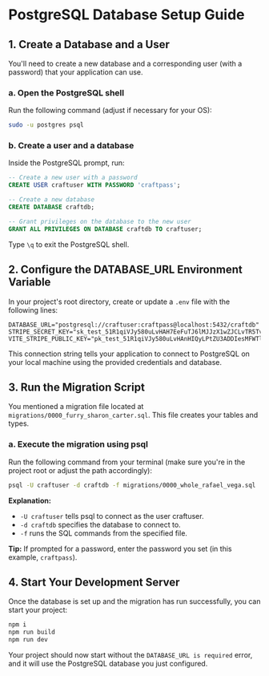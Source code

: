 # PostgreSQL Database Setup Guide

## 1. Create a Database and a User

You'll need to create a new database and a corresponding user (with a password) that your application can use.

### a. Open the PostgreSQL shell

Run the following command (adjust if necessary for your OS):

```bash
sudo -u postgres psql
```

### b. Create a user and a database

Inside the PostgreSQL prompt, run:

```sql
-- Create a new user with a password
CREATE USER craftuser WITH PASSWORD 'craftpass';

-- Create a new database
CREATE DATABASE craftdb;

-- Grant privileges on the database to the new user
GRANT ALL PRIVILEGES ON DATABASE craftdb TO craftuser;
```

Type `\q` to exit the PostgreSQL shell.

## 2. Configure the DATABASE_URL Environment Variable

In your project's root directory, create or update a `.env` file with the following lines:

```
DATABASE_URL="postgresql://craftuser:craftpass@localhost:5432/craftdb"
STRIPE_SECRET_KEY="sk_test_51R1qiVJy580uLvHAH7EeFuTJ6lMJJzX1wZJCLvTR5TvP0DpnwIu5DJh7NdW1a2YhPYQ6xXuyKDH9WePRe5E7WdRB00GoNjK0WE"
VITE_STRIPE_PUBLIC_KEY="pk_test_51R1qiVJy580uLvHAnHIQyLPtZU3ADDIesMFWTli9875iDbvqO5aBS8pt98S2KQxMpmkLJOK6rSbosIHYjXfYjdRe00XQfYVdD9"
```

This connection string tells your application to connect to PostgreSQL on your local machine using the provided credentials and database.

## 3. Run the Migration Script

You mentioned a migration file located at `migrations/0000_furry_sharon_carter.sql`. This file creates your tables and types.

### a. Execute the migration using psql

Run the following command from your terminal (make sure you're in the project root or adjust the path accordingly):

```bash
psql -U craftuser -d craftdb -f migrations/0000_whole_rafael_vega.sql
```

**Explanation:**
- `-U craftuser` tells psql to connect as the user craftuser.
- `-d craftdb` specifies the database to connect to.
- `-f` runs the SQL commands from the specified file.

**Tip:** If prompted for a password, enter the password you set (in this example, `craftpass`).

## 4. Start Your Development Server

Once the database is set up and the migration has run successfully, you can start your project:

```bash
npm i
npm run build
npm run dev
```

Your project should now start without the `DATABASE_URL is required` error, and it will use the PostgreSQL database you just configured.
